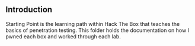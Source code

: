 ## Introduction
Starting Point is the learning path within Hack The Box that teaches the basics of penetration testing. This folder holds the documentation on how I pwned each box and worked through each lab.
